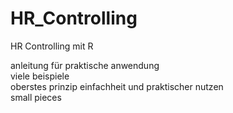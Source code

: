 # HR_Controlling
HR Controlling mit R

anleitung für praktische anwendung   
viele beispiele   
oberstes prinzip einfachheit und praktischer nutzen  
small pieces   
